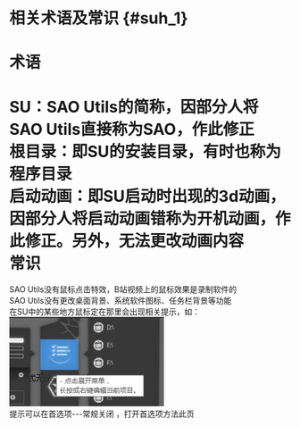 # 相关术语及常识 {#suh_1}
术语
===
SU：SAO Utils的简称，因部分人将SAO Utils直接称为SAO，作此修正<br>
根目录：即SU的安装目录，有时也称为程序目录<br>
启动动画：即SU启动时出现的3d动画，因部分人将启动动画错称为开机动画，作此修正。另外，无法更改动画内容<br>
常识
===
SAO Utils没有鼠标点击特效，B站视频上的鼠标效果是录制软件的<br>
SAO Utils没有更改桌面背景、系统软件图标、任务栏背景等功能<br>
在SU中的某些地方鼠标定在那里会出现相关提示，如：<br>
![](https://github.com/LiyroPen/SAO_Utils_help/blob/master/Images/1-1.jpg?raw=true)<br>
提示可以在首选项---常规关闭 ，打开首选项方法此页

